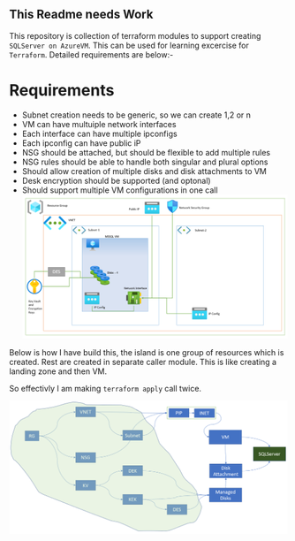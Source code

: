 
## This Readme needs Work ##

This repository is collection of terraform modules to support creating `SQLServer on AzureVM`. This can be used for learning excercise for `Terraform`. Detailed requirements are below:-

# Requirements
* Subnet creation needs to be generic, so we can create 1,2 or n
* VM can have multuiple network interfaces
* Each interface can have multiple ipconfigs
* Each ipconfig can have public iP
* NSG should be attached, but should be flexible to add multiple rules
* NSG rules should be able to handle both singular and plural options
* Should allow creation of multiple disks and disk attachments to VM
* Desk encryption should be supported (and optonal)
* Should support multiple VM configurations in one call
![What to build](images/azure-vm-layout.PNG)

Below is how I have build this, the island is one group of resources which is created. Rest are created in separate caller module. This is like creating a landing zone and then VM.

So effectivly I am making `terraform apply` call twice.  

![How to build](images/azure-vm-how.PNG)
